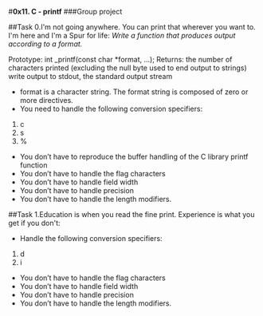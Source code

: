 #**0x11. C - printf**
###Group project

##Task 0.I'm not going anywhere. You can print that wherever you want to. I'm here and I'm a Spur for life:
*Write a function that produces output according to a format.*

Prototype: int _printf(const char *format, ...);
Returns: the number of characters printed (excluding the null byte used to end output to strings)
write output to stdout, the standard output stream
- format is a character string. The format string is composed of zero or more directives.
- You need to handle the following conversion specifiers:
1. c
2. s
3. %
- You don’t have to reproduce the buffer handling of the C library printf function
- You don’t have to handle the flag characters
- You don’t have to handle field width
- You don’t have to handle precision
- You don’t have to handle the length modifiers.

##Task 1.Education is when you read the fine print. Experience is what you get if you don't:
- Handle the following conversion specifiers:
1. d
2. i
- You don’t have to handle the flag characters
- You don’t have to handle field width
- You don’t have to handle precision
- You don’t have to handle the length modifiers.
